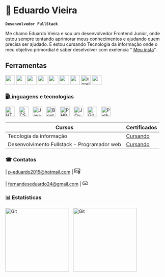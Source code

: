 # 🤖 Eduardo Vieira

**`Desenvolvedor FullStack`**
   
 Me chamo Eduardo Vieira e sou um desenvolvedor Frontend Junior, onde estou sempre tentando aprimorar meus conhecimentos e ajudando quem precisa ser ajudado. E estou cursando Tecnologia da informação onde o meu objetivo primordial é saber deselvolver com exelencia " 
[Meu insta](https://www.instagram.com/eduuardofv/)".

 
## Ferramentas

<img src="https://cdn.jsdelivr.net/gh/devicons/devicon@latest/icons/figma/figma-original.svg"
width="30px">
<img src="https://cdn.jsdelivr.net/gh/devicons/devicon@latest/icons/photoshop/photoshop-original.svg"
width="30px">
<img src="https://cdn.jsdelivr.net/gh/devicons/devicon@latest/icons/illustrator/illustrator-plain.svg"
width="30px">
<img src="https://cdn.jsdelivr.net/gh/devicons/devicon@latest/icons/git/git-original.svg"
width="30px">
<img src="https://cdn.jsdelivr.net/gh/devicons/devicon@latest/icons/vscode/vscode-original-wordmark.svg"
width="30px">
<img width="30px" src="https://cdn.jsdelivr.net/gh/devicons/devicon@latest/icons/canva/canva-original.svg" />
<img width="30px" src="https://cdn.jsdelivr.net/gh/devicons/devicon@latest/icons/aftereffects/aftereffects-original.svg" />
<img width="30px" src="https://img.icons8.com/fluency/50/coreldraw-2021.png" alt="coreldraw-2021"/>
<img width="30px" src="https://cdn.jsdelivr.net/gh/devicons/devicon@latest/icons/premierepro/premierepro-original.svg" /> 

<?xml version="1.0" encoding="utf-8"?><!-- Uploaded to: SVG Repo, www.svgrepo.com, Generator: SVG Repo Mixer Tools -->
<?xml version="1.0" encoding="utf-8"?><!-- Uploaded to: SVG Repo, www.svgrepo.com, Generator: SVG Repo Mixer Tools -->
  






### 🖥Linguagens e tecnologias

<img 
    align="left" 
    alt="HTML"
    title="HTML" 
    width="30px" 
    style="padding-right: 10px;" 
    src="https://cdn.jsdelivr.net/gh/devicons/devicon@latest/icons/html5/html5-original.svg" 
/>
<img 
    align="left" 
    alt="CSS" 
    title="CSS"
    width="30px" 
    style="padding-right: 10px;" 
    src="https://cdn.jsdelivr.net/gh/devicons/devicon@latest/icons/css3/css3-original.svg" 
/>
<img 
    align="left" 
    alt="JavaScript" 
    title="JavaScript"
    width="30px" 
    style="padding-right: 10px;" 
    src="https://cdn.jsdelivr.net/gh/devicons/devicon@latest/icons/javascript/javascript-original.svg" 
/>
 
<img 
    align="left" 
    alt="Bootstrap"
    title="Bootstrap" 
    width="30px" 
    style="padding-right: 10px;" 
    src="https://cdn.jsdelivr.net/gh/devicons/devicon@latest/icons/bootstrap/bootstrap-original.svg" 
/>
 
<img 
    align="left" 
    alt="PHP" 
    title="PHP"
    width="30px" 
    style="padding-right: 10px;" 
    src="https://cdn.jsdelivr.net/gh/devicons/devicon@latest/icons/php/php-original.svg" 
/>
 
<img 
    align="left" 
    alt="JQuery" 
    title="JQuery"
    width="30px" 
    style="padding-right: 10px;" 
    src="https://cdn.jsdelivr.net/gh/devicons/devicon@latest/icons/jquery/jquery-original.svg" 
/>
<img 
    align="left" 
    alt="Git" 
    title="Git"
    width="30px" 
    style="padding-right: 10px;" 
    src="https://cdn.jsdelivr.net/gh/devicons/devicon@latest/icons/git/git-original.svg" 
/>
<img 
    align="left" 
    alt="Python" 
    title="Python"
    width="30px" 
    style="padding-right: 10px;" 
    src="https://cdn.jsdelivr.net/gh/devicons/devicon@latest/icons/python/python-original.svg" 
/>

<br/>
<br/>


| Cursos | Certificados |
| ------ | ------------ |
| Tecologia da informação | [Cursando]( )
| Desenvolvimento Fullstack - Programador web | [Cursando](https://curso.programacaoweb.com.br/)



### ☎ Contatos
| p-eduardo2015@hotmail.com | <svg xmlns="http://www.w3.org/2000/svg" width="18"   fill="currentColor" class="bi bi-envelope-arrow-down" viewBox="0 0 16 16">
  <path d="M0 4a2 2 0 0 1 2-2h12a2 2 0 0 1 2 2v4.5a.5.5 0 0 1-1 0V5.383l-7 4.2-1.326-.795-5.64 3.47A1 1 0 0 0 2 13h5.5a.5.5 0 0 1 0 1H2a2 2 0 0 1-2-1.99zm1 7.105 4.708-2.897L1 5.383zM1 4v.217l7 4.2 7-4.2V4a1 1 0 0 0-1-1H2a1 1 0 0 0-1 1"/>
  <path d="M12.5 16a3.5 3.5 0 1 0 0-7 3.5 3.5 0 0 0 0 7m.354-1.646a.5.5 0 0 1-.722-.016l-1.149-1.25a.5.5 0 1 1 .737-.676l.28.305V11a.5.5 0 0 1 1 0v1.793l.396-.397a.5.5 0 0 1 .708.708z"/>
</svg> 
<br/>
<br/>
| fernandeseduardo24@gmail.com | <svg xmlns="http://www.w3.org/2000/svg" width="18"   fill="currentColor" class="bi bi-inbox" viewBox="0 0 16 16">
  <path d="M4.98 4a.5.5 0 0 0-.39.188L1.54 8H6a.5.5 0 0 1 .5.5 1.5 1.5 0 1 0 3 0A.5.5 0 0 1 10 8h4.46l-3.05-3.812A.5.5 0 0 0 11.02 4zm9.954 5H10.45a2.5 2.5 0 0 1-4.9 0H1.066l.32 2.562a.5.5 0 0 0 .497.438h12.234a.5.5 0 0 0 .496-.438zM3.809 3.563A1.5 1.5 0 0 1 4.981 3h6.038a1.5 1.5 0 0 1 1.172.563l3.7 4.625a.5.5 0 0 1 .105.374l-.39 3.124A1.5 1.5 0 0 1 14.117 13H1.883a1.5 1.5 0 0 1-1.489-1.314l-.39-3.124a.5.5 0 0 1 .106-.374z"/>
</svg>



### 📊 Estatísticas


<img 
    align="left" 
    alt="Git" 
    height="200px" 
    style="padding-right: 10px;" 
    src="https://github-readme-stats.vercel.app/api?username=Eusoueduu&show_icons=true&theme=merko&include_all_comits=true&locale=pt-br" 
/>
<img 
    align="left" 
    alt="Git" 
    height="200px" 
    style="padding-right: 10px;" 
    src="https://github-readme-stats.vercel.app/api/top-langs/?username=Eusoueduu&theme=merko&custom_title=tecnologias&langs_counts=9" 
/>
